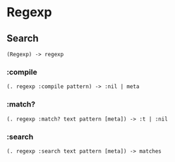 # Regexp

## Search

```code
(Regexp) -> regexp
```

### :compile

```code
(. regexp :compile pattern) -> :nil | meta
```

### :match?

```code
(. regexp :match? text pattern [meta]) -> :t | :nil
```

### :search

```code
(. regexp :search text pattern [meta]) -> matches
```

